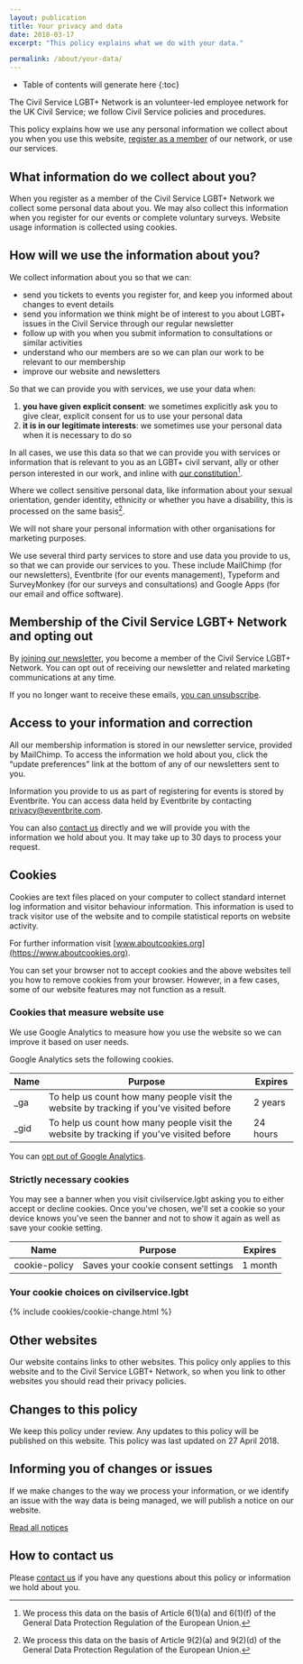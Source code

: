 ```yaml
---
layout: publication
title: Your privacy and data
date: 2018-03-17
excerpt: "This policy explains what we do with your data."

permalink: /about/your-data/
---
```


<!-- Include the following to generate a Table of Contents -->
* Table of contents will generate here
{:toc}
<!-- Don't touch the Table of Contents above -->

<!-- Include this line to process the Markdown and format the content properly -->
<div id="page-content" markdown="1">
<!-- Don't remove the line of code above -->

The Civil Service LGBT+ Network is an volunteer-led employee network for the UK Civil Service; we follow Civil Service policies and procedures.

This policy explains how we use any personal information we collect about you when you use this website, [register as a member](/join-us) of our network, or use our services.

## What information do we collect about you?

When you register as a member of the Civil Service LGBT+ Network we collect some personal data about you. We may also collect this information when you register for our events or complete voluntary surveys. Website usage information is collected using cookies.

## How will we use the information about you?

We collect information about you so that we can:

- send you tickets to events you register for, and keep you informed about changes to event details
- send you information we think might be of interest to you about LGBT+ issues in the Civil Service through our regular newsletter
- follow up with you when you submit information to consultations or similar activities
- understand who our members are so we can plan our work to be relevant to our membership
- improve our website and newsletters

So that we can provide you with services, we use your data when:

1. **you have given explicit consent**: we sometimes explicitly ask you to give clear, explicit consent for us to use your personal data
2. **it is in our legitimate interests**: we sometimes use your personal data when it is necessary to do so

In all cases, we use this data so that we can provide you with services or information that is relevant to you as an LGBT+ civil servant, ally or other person interested in our work, and inline with [our constitution](/about/constitution)[^lawful-basis].

[^lawful-basis]: We process this data on the basis of Article 6(1)(a) and 6(1)(f) of the General Data Protection Regulation of the European Union.

Where we collect sensitive personal data, like information about your sexual orientation, gender identity, ethnicity or whether you have a disability, this is processed on the same basis[^special-cat-data].

[^special-cat-data]: We process this data on the basis of Article 9(2)(a) and 9(2)(d) of the General Data Protection Regulation of the European Union.

We will not share your personal information with other organisations for marketing purposes.

We use several third party services to store and use data you provide to us, so that we can provide our services to you. These include MailChimp (for our newsletters), Eventbrite (for our events management), Typeform and SurveyMonkey (for our surveys and consultations) and Google Apps (for our email and office software).

## Membership of the Civil Service LGBT+ Network and opting out

By [joining our newsletter](/join-us), you become a member of the Civil Service LGBT+ Network. You can opt out of receiving our newsletter and related marketing communications at any time.

If you no longer want to receive these emails, [you can unsubscribe](https://lgbt.us17.list-manage.com/unsubscribe?u=ff3af94531f92ff898a64d95c&id=a2cb7ebf53).

## Access to your information and correction

All our membership information is stored in our newsletter service, provided by MailChimp. To access the information we hold about you, click the “update preferences” link at the bottom of any of our newsletters sent to you.

Information you provide to us as part of registering for events is stored by Eventbrite. You can access data held by Eventbrite by contacting [privacy@eventbrite.com](mailto:privacy@eventbrite.com).

You can also [contact us](/about/contact-us) directly and we will provide you with the information we hold about you. It may take up to 30 days to process your request.

## Cookies

Cookies are text files placed on your computer to collect standard internet log information and visitor behaviour information. This information is used to track visitor use of the website and to compile statistical reports on website activity.

For further information visit [www.aboutcookies.org](https://www.aboutcookies.org).

You can set your browser not to accept cookies and the above websites tell you how to remove cookies from your browser. However, in a few cases, some of our website features may not function as a result.

### Cookies that measure website use

We use Google Analytics to measure how you use the website so we can improve it based on user needs.

Google Analytics sets the following cookies.

| Name | Purpose | Expires |
|-------|--------|---------|
| _ga | To help us count how many people visit the website by tracking if you’ve visited before | 2 years |
| _gid | To help us count how many people visit the website by tracking if you’ve visited before | 24 hours |

You can [opt out of Google Analytics](https://tools.google.com/dlpage/gaoptout).

### Strictly necessary cookies

You may see a banner when you visit civilservice.lgbt asking you to either accept or decline cookies. Once you've chosen, we'll set a cookie so your device knows you've seen the banner and not to show it again as well as save your cookie setting.

| Name | Purpose | Expires |
|-------|--------|---------|
| cookie-policy | Saves your cookie consent settings | 1 month |

### Your cookie choices on civilservice.lgbt

{% include cookies/cookie-change.html %}

## Other websites

Our website contains links to other websites. This policy only applies to this website and to the Civil Service LGBT+ Network, so when you link to other websites you should read their privacy policies.

## Changes to this policy

We keep this policy under review. Any updates to this policy will be published on this website. This policy was last updated on 27 April 2018.

## Informing you of changes or issues

If we make changes to the way we process your information, or we identify an issue with the way data is being managed, we will publish a notice on our website.

[Read all notices](/notices/)

## How to contact us

Please [contact us](/about/contact-us) if you have any questions about this policy or information we hold about you.

<!-- Include this line to process the Markdown and format the content properly -->
</div>
<!-- Don't remove the line of code above -->
